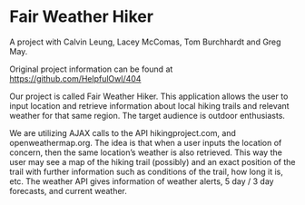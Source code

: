 # Fair Weather Hiker


A project with Calvin Leung, Lacey McComas, Tom Burchhardt and Greg May.

Original project information can be found at https://github.com/HelpfulOwl/404

Our project is called Fair Weather Hiker. This application allows the user to input location and retrieve information about local hiking trails and relevant weather for that same region. The target audience is outdoor enthusiasts.

We are utilizing AJAX calls to the API hikingproject.com, and openweathermap.org. 
The idea is that when a user inputs the location of concern, then the same location’s weather is also retrieved.
This way the user may see a map of the hiking trail (possibly) and an exact position of the trail with further information such as conditions of the trail, how long it is, etc.
The weather API gives information of weather alerts, 5 day / 3 day forecasts, and current weather. 
